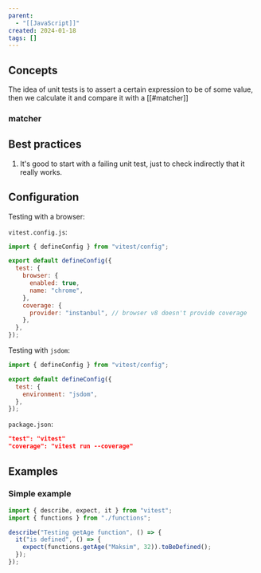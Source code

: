 ```yaml
---
parent:
  - "[[JavaScript]]"
created: 2024-01-18
tags: []
---
```


## Concepts

The idea of unit tests is to assert a certain expression to be of some value, then we calculate it and compare it with a [[#matcher]]

### matcher

## Best practices

1. It's good to start with a failing unit test, just to check indirectly that it really works.

## Configuration

Testing with a browser:

`vitest.config.js`:

```js
import { defineConfig } from "vitest/config";

export default defineConfig({
  test: {
    browser: {
      enabled: true,
      name: "chrome",
    },
    coverage: {
      provider: "instanbul", // browser v8 doesn't provide coverage
    },
  },
});
```

Testing with `jsdom`:

```js
import { defineConfig } from "vitest/config";

export default defineConfig({
  test: {
    environment: "jsdom",
  },
});
```

`package.json`:

```json
"test": "vitest"
"coverage": "vitest run --coverage"
```

## Examples

### Simple example

```js
import { describe, expect, it } from "vitest";
import { functions } from "./functions";

describe("Testing getAge function", () => {
  it("is defined", () => {
    expect(functions.getAge("Maksim", 32)).toBeDefined();
  });
});
```
